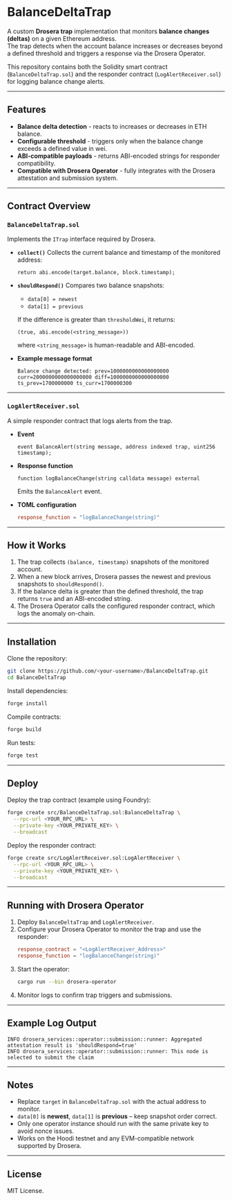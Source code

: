 # BalanceDeltaTrap

A custom **Drosera trap** implementation that monitors **balance changes (deltas)** on a given Ethereum address.  
The trap detects when the account balance increases or decreases beyond a defined threshold and triggers a response via the Drosera Operator.

This repository contains both the Solidity smart contract (`BalanceDeltaTrap.sol`) and the responder contract (`LogAlertReceiver.sol`) for logging balance change alerts.

---

## Features

* **Balance delta detection** - reacts to increases or decreases in ETH balance.
* **Configurable threshold** - triggers only when the balance change exceeds a defined value in wei.
* **ABI-compatible payloads** - returns ABI-encoded strings for responder compatibility.
* **Compatible with Drosera Operator** - fully integrates with the Drosera attestation and submission system.

---

## Contract Overview

### `BalanceDeltaTrap.sol`

Implements the `ITrap` interface required by Drosera.

- **`collect()`**
  Collects the current balance and timestamp of the monitored address:
  ```solidity
  return abi.encode(target.balance, block.timestamp);
  ```

- **`shouldRespond()`**
  Compares two balance snapshots:
  - `data[0] = newest`
  - `data[1] = previous`

  If the difference is greater than `thresholdWei`, it returns:
  ```solidity
  (true, abi.encode(<string_message>))
  ```
  where `<string_message>` is human-readable and ABI-encoded.

- **Example message format**
  ```
  Balance change detected: prev=1000000000000000000 curr=2000000000000000000 diff=1000000000000000000 ts_prev=1700000000 ts_curr=1700000300
  ```

---

### `LogAlertReceiver.sol`

A simple responder contract that logs alerts from the trap.

- **Event**
  ```solidity
  event BalanceAlert(string message, address indexed trap, uint256 timestamp);
  ```

- **Response function**
  ```solidity
  function logBalanceChange(string calldata message) external
  ```
  Emits the `BalanceAlert` event.

- **TOML configuration**
  ```toml
  response_function = "logBalanceChange(string)"
  ```

---

## How it Works

1. The trap collects `(balance, timestamp)` snapshots of the monitored account.
2. When a new block arrives, Drosera passes the newest and previous snapshots to `shouldRespond()`.
3. If the balance delta is greater than the defined threshold, the trap returns `true` and an ABI-encoded string.
4. The Drosera Operator calls the configured responder contract, which logs the anomaly on-chain.

---

## Installation

Clone the repository:

```bash
git clone https://github.com/<your-username>/BalanceDeltaTrap.git
cd BalanceDeltaTrap
```

Install dependencies:

```bash
forge install
```

Compile contracts:

```bash
forge build
```

Run tests:

```bash
forge test
```

---

## Deploy

Deploy the trap contract (example using Foundry):

```bash
forge create src/BalanceDeltaTrap.sol:BalanceDeltaTrap \
  --rpc-url <YOUR_RPC_URL> \
  --private-key <YOUR_PRIVATE_KEY> \
  --broadcast
```

Deploy the responder contract:

```bash
forge create src/LogAlertReceiver.sol:LogAlertReceiver \
  --rpc-url <YOUR_RPC_URL> \
  --private-key <YOUR_PRIVATE_KEY> \
  --broadcast
```

---

## Running with Drosera Operator

1. Deploy `BalanceDeltaTrap` and `LogAlertReceiver`.
2. Configure your Drosera Operator to monitor the trap and use the responder:
   ```toml
   response_contract = "<LogAlertReceiver_Address>"
   response_function = "logBalanceChange(string)"
   ```
3. Start the operator:
   ```bash
   cargo run --bin drosera-operator
   ```
4. Monitor logs to confirm trap triggers and submissions.

---

## Example Log Output

```
INFO drosera_services::operator::submission::runner: Aggregated attestation result is 'shouldRespond=true'
INFO drosera_services::operator::submission::runner: This node is selected to submit the claim
```

---

## Notes

* Replace `target` in `BalanceDeltaTrap.sol` with the actual address to monitor.
* `data[0]` is **newest**, `data[1]` is **previous** – keep snapshot order correct.
* Only one operator instance should run with the same private key to avoid nonce issues.
* Works on the Hoodi testnet and any EVM-compatible network supported by Drosera.

---

## License

MIT License.

